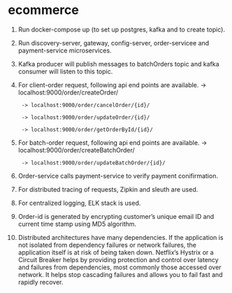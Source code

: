 # ecommerce
1. Run docker-compose up (to set up postgres, kafka and to create topic).
2. Run discovery-server, gateway, config-server, order-servicee and payment-service microservices.
3. Kafka producer will publish messages to batchOrders topic and kafka consumer will listen to this topic.
4. For client-order request, following api end points are available.
        -> localhost:9000/order/createOrder/
        
        -> localhost:9000/order/cancelOrder/{id}/
        
        -> localhost:9000/order/updateOrder/{id}/
        
        -> localhost:9000/order/getOrderById/{id}/
        
5. For batch-order request, following api end points are available.
        -> localhost:9000/order/createBatchOrder/
        
        -> localhost:9000/order/updateBatchOrder/{id}/
6. Order-service calls payment-service to verify payment conifirmation.
7. For distributed tracing of requests, Zipkin and sleuth are used.
8. For centralized logging, ELK stack is used.
9. Order-id is generated by encrypting customer’s unique email ID and current time stamp using MD5 algorithm.
10. Distributed architectures have many dependencies. If the application is not isolated from dependency failures or network failures, the application itself is at risk of being taken down. Netflix’s Hystrix or a Circuit Breaker helps by providing protection and control over latency and failures from dependencies, most commonly those accessed over network. It helps stop cascading failures and allows you to fail fast and rapidly recover.

  
        
      
